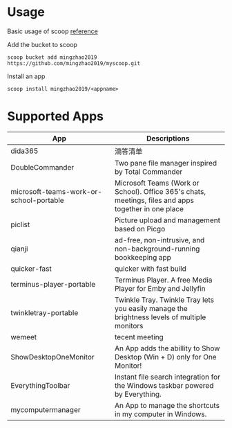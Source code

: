 # Usage
Basic usage of scoop [reference](https://alist.zhaoming.org/Pub-Share/Scoop.md)

Add the bucket to scoop

`scoop bucket add mingzhao2019 https://github.com/mingzhao2019/myscoop.git`

Install an app

`scoop install mingzhao2019/<appname>`


# Supported Apps

| App                                    | Descriptions                                                                                        |
|----------------------------------------|-----------------------------------------------------------------------------------------------------|
|dida365                                 |滴答清单                                                                                              |
|DoubleCommander                         |Two pane file manager inspired by Total Commander              |
|microsoft-teams-work-or-school-portable | Microsoft Teams (Work or School). Office 365's chats, meetings, files and apps together in one place|
|piclist                                 |Picture upload and management based on Picgo|
|qianji                                  |ad-free, non-intrusive, and non-background-running bookkeeping app|
|quicker-fast                            |quicker with fast build|
|terminus-player-portable                |Terminus Player. A free Media Player for Emby and Jellyfin|
|twinkletray-portable                    |Twinkle Tray. Twinkle Tray lets you easily manage the brightness levels of multiple monitors|
|wemeet                                  |tecent meeting|
|ShowDesktopOneMonitor                   | An App adds the abillity to Show Desktop (Win + D) only for One Monitor! |
|EverythingToolbar                       | Instant file search integration for the Windows taskbar powered by Everything. |
|mycomputermanager                       | An App to manage the shortcuts in my computer in Windows.|
